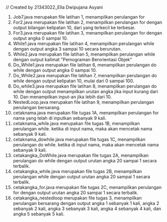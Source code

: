 // Created by 21343022_Ella Dwipujana Asyani
1. Job7.java merupakan file latihan 1, menampilkan perulangan for
2. For2.java merupakan file latihan 2, menampilkan perulangan for dengan output bilangan kelipatan 10, dari yang terkecil ke terbesar.
3. For3.java merupakan file latihan 3, menampilkan perulangan for dengan output angka 0 sampai 10.
4. While1.java merupakan file latihan 4, menampilkan perulangan while dengan output angka 3 sampai 10 secara berurutan.
5. While2.java merupakan file latihan 5, menampilkan perulangan while dengan output kalimat "Pemograman Berorientasi Objek"
6. Do_While1.java merupakan file latihan 6, menampilkan perulangan do while dengan output angka 0 sampai 10.
7. Do_While2.java merupakan file latihan 7, menampilkan perulangan do while dengan output kelipatan 10, mulai dari 0 sampai 100.
8. Do_while3.java merupakan file latihan 8, menampilkan perulangan do while dengan output menampilkan urutan angka jika input kurang dari 10. Dan menampilkan input-an jika lebih dari 10. 
9. NestedLoop.java merupakan file latihan 9, menampilkan perulangan perulangan bersarang. 
10. cetaknama.java merupakan file tugas 1A, menampilkan perulangan for nama yang telah di inputkan sebanyak 9 kali. 
11. cetaknama_while.java merupakan file tugas 1B, menampilkan perulangan while. ketika di input nama, maka akan mencetak nama sebanyak 9 kali.
12. cetaknama_dowhile.java merupakan file tugas 1C, menampilkan perulangan do while. ketika di input nama, maka akan mencetak nama sebanyak 9 kali.
13. cetakangka_DoWhile.java merupakan file tugas 2A, menampilkan perulangan do while dengan output urutan angka 20 sampai 1 secara terbalik.
14. cetakangka_while.java merupakan file tugas 2B, menampilkan perulangan while dengan output urutan angka 20 sampai 1 secara terbalik.
15. cetakangka_for.java merupakan file tugas 2C, menampilkan perulangan for dengan output urutan angka 20 sampai 1 secara terbalik.
16. cetakangka_nestedloop merupakan file tugas 3, menampilkan perulangan bersarang dengan output angka 1 sebanyak 1 kali, angka 2 sebanyak 2 kali, angka 3 sebanyak 3 kali, angka 4 sebanyak 4 kali, dan angka 5 sebanyak 5 kali.
